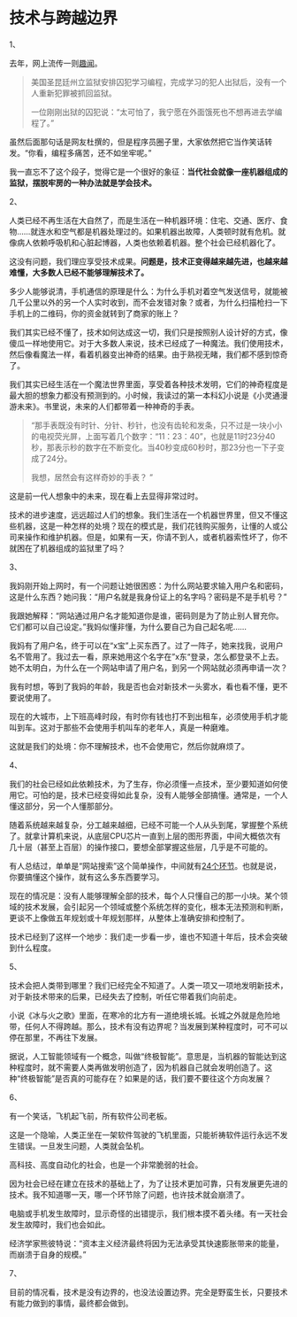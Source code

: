 # 技术与跨越边界

1、

去年，网上流传一则[趣闻](https://www.huxiu.com/article/140417.html)。

> 美国圣昆廷州立监狱安排囚犯学习编程，完成学习的犯人出狱后，没有一个人重新犯罪被抓回监狱。
> 
> 一位刚刚出狱的囚犯说：“太可怕了，我宁愿在外面饿死也不想再进去学编程了。”

虽然后面那句话是网友杜撰的，但是程序员圈子里，大家依然把它当作笑话转发。“你看，编程多痛苦，还不如坐牢呢。”

我一直忘不了这个段子，觉得它是一个很好的象征：**当代社会就像一座机器组成的监狱，摆脱牢房的一种办法就是学会技术。**

2、

人类已经不再生活在大自然了，而是生活在一种机器环境：住宅、交通、医疗、食物……就连水和空气都是机器处理过的。如果机器出故障，人类顿时就有危机。就像病人依赖呼吸机和心脏起博器，人类也依赖着机器。整个社会已经机器化了。

这没有问题，我们理应享受技术成果。**问题是，技术正变得越来越先进，也越来越难懂，大多数人已经不能够理解技术了。**

多少人能够说清，手机通信的原理是什么：为什么手机对着空气发送信号，就能被几千公里以外的另一个人实时收到，而不会发错对象？或者，为什么扫描枪扫一下手机上的二维码，你的资金就转到了商家的账上？

我们其实已经不懂了，技术如何达成这一切，我们只是按照别人设计好的方式，像傻瓜一样地使用它。对于大多数人来说，技术已经成了一种魔法。我们使用技术，然后像看魔法一样，看着机器变出神奇的结果。由于熟视无睹，我们都不感到惊奇了。

我们其实已经生活在一个魔法世界里面，享受着各种技术发明，它们的神奇程度是最大胆的想象力都没有预测到的。小时候，我读过的第一本科幻小说是《小灵通漫游未来》。书里说，未来的人们都带着一种神奇的手表。

> “那手表既没有时针、分针、秒针，也没有齿轮和发条，只不过是一块小小的电视荧光屏，上面写着几个数字：“11：23：40”，也就是11时23分40秒，那表示秒的数字在不断变化。当40秒变成60秒时，那23分也一下子变成了24分。 
> 
> 我想，居然会有这样奇妙的手表？ ”

这是前一代人想象中的未来，现在看上去显得非常过时。

技术的进步速度，远远超过人们的想象。我们生活在一个机器世界里，但又不懂这些机器，这是一种怎样的处境？现在的模式是，我们花钱购买服务，让懂的人或公司来操作和维护机器。但是，如果有一天，你请不到人，或者机器索性坏了，你不就困在了机器组成的监狱里了吗？

3、

我妈刚开始上网时，有一个问题让她很困惑：为什么网站要求输入用户名和密码，这是什么东西？她问我：“用户名就是我身份证上的名字吗？密码是不是手机号？”

我跟她解释：“网站通过用户名才能知道你是谁，密码则是为了防止别人冒充你。它们都可以自己设定。”我妈似懂非懂，为什么要自己为自己起名呢……

我妈有了用户名，终于可以在“x宝”上买东西了。过了一阵子，她来找我，说用户名不管用了。我过去一看，原来她用这个名字在”x东“登录，怎么都登录不上去。她不太明白，为什么在一个网站申请了用户名，到另一个网站就必须再申请一次？

我有时想，等到了我妈的年龄，我是否也会对新技术一头雾水，看也看不懂，更不要说使用了。

现在的大城市，上下班高峰时段，有时你有钱也打不到出租车，必须使用手机才能叫到车。这对于那些不会使用手机叫车的老年人，真是一种磨难。

这就是我们的处境：你不理解技术，也不会使用它，然后你就麻烦了。

4、

我们的社会已经如此依赖技术，为了生存，你必须懂一点技术，至少要知道如何使用它。可怕的是，技术已经变得如此复杂，没有人能够全部搞懂。通常是，一个人懂这部分，另一个人懂那部分。

随着系统越来越复杂，分工越来越细，已经不可能一个人从头到尾，掌握整个系统了。就拿计算机来说，从底层CPU芯片一直到上层的图形界面，中间大概依次有几十层（甚至上百层）的操作接口，要想全部掌握这些层，几乎是不可能的。

有人总结过，单单是“网站搜索”这个简单操作，中间就有[24个环节](https://github.com/alex/what-happens-when)。也就是说，你要搞懂这个操作，就有这么多东西要学习。

现在的情况是：没有人能够理解全部的技术，每个人只懂自己的那一小块。某个领域的技术发展，会引起另一个领域或整个系统怎样的变化，根本无法预测和判断，更谈不上像做五年规划或十年规划那样，从整体上准确安排和控制了。

技术已经到了这样一个地步：我们走一步看一步，谁也不知道十年后，技术会突破到什么程度。

5、

技术会把人类带到哪里？我们已经完全不知道了。人类一项又一项地发明新技术，对于新技术带来的后果，已经失去了控制，听任它带着我们向前走。

小说《冰与火之歌》里面，在寒冷的北方有一道绝境长城。长城之外就是危险地带，任何人不得跨越。那么，技术有没有边界呢？当发展到某种程度时，可不可以停在那里，不再往下发展。

据说，人工智能领域有一个概念，叫做“终极智能”。意思是，当机器的智能达到这种程度时，就不需要人类再做发明创造了，因为机器自己就会发明创造了。这种“终极智能”是否真的可能存在？如果是的话，我们要不要往这个方向发展？

6、

有一个笑话，飞机起飞前，所有软件公司老板。

这是一个隐喻，人类正坐在一架软件驾驶的飞机里面，只能祈祷软件运行永远不发生错误。一旦发生问题，人类就会坠机。

高科技、高度自动化的社会，也是一个非常脆弱的社会。

 因为社会已经在建立在技术的基础上了，为了让技术更加可靠，只有发展更先进的技术。我不知道哪一天，哪一个环节除了问题，也许技术就会崩溃了。

电脑或手机发生故障时，显示奇怪的出错提示，我们根本摸不着头绪。有一天社会发生故障时，我们也会如此。

经济学家熊彼特说：“资本主义经济最终将因为无法承受其快速膨胀带来的能量，而崩溃于自身的规模。”

7、

目前的情况看，技术是没有边界的，也没法设置边界。完全是野蛮生长，只要技术有能力做到的事情，最终都会做到。